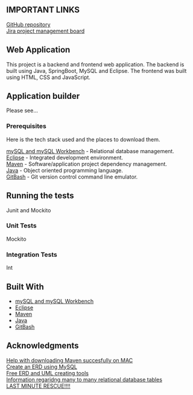 ## IMPORTANT LINKS  
[GitHub repository](https://github.com/JehadAbdelBaqi/Web-Application-Project)  
[Jira project management board](https://project-lucius.atlassian.net/jira/software/projects/HWA)

## Web Application

This project is a backend and frontend web application. The backend is built using Java, SpringBoot, MySQL and Eclipse. The frontend was built using HTML, CSS and JavaScript.

## Application builder

Please see...

### Prerequisites

Here is the tech stack used and the places to download them.

[mySQL and mySQL Workbench](https://www.mysql.com/) - Relational database management.  
[Eclipse](https://www.eclipse.org/ide/) - Integrated development environment.  
[Maven](https://maven.apache.org/) - Software/application project dependency management.  
[Java](https://www.java.com/en/) - Object oriented programming language.  
[GitBash](https://git-scm.com/downloads) - Git version control command line emulator.  


## Running the tests

Junit and Mockito

### Unit Tests 

Mockito

### Integration Tests 

Int

## Built With

* [mySQL and mySQL Workbench](https://www.mysql.com/)  
* [Eclipse](https://www.eclipse.org/ide/)   
* [Maven](https://maven.apache.org/)  
* [Java](https://www.java.com/en/)   
* [GitBash](https://git-scm.com/downloads) 



## Acknowledgments

[Help with downloading Maven succesfully on MAC](https://www.youtube.com/watch?v=j0OnSAP-KtU)   
[Create an ERD using MySQL](https://www.youtube.com/watch?v=E73JoLzNadc)  
[Free ERD and UML creating tools](https://online.visual-paradigm.com)  
[Information regaridng many to many relational database tables](https://support.microsoft.com/en-us/office/video-create-many-to-many-relationships-e65bcc53-8e1c-444a-b4fb-1c0b8c1f5653)  
[LAST MINUTE RESCUE!!!!](https://www.youtube.com/watch?v=IeL7iq7Lb90)
